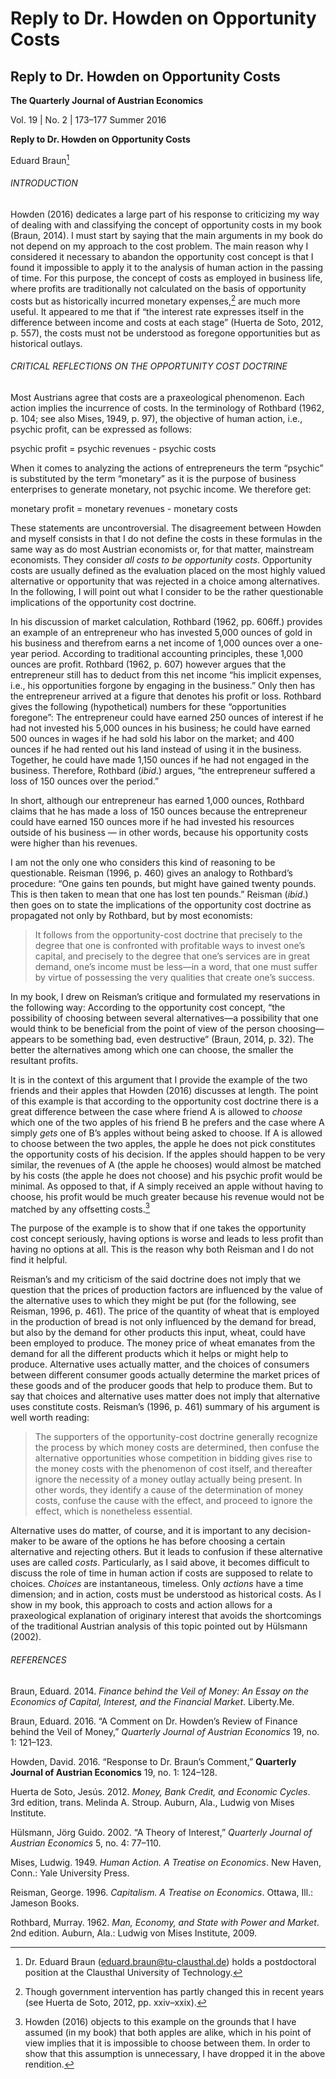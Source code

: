 # Reply to Dr. Howden on Opportunity Costs

## Reply to Dr. Howden on Opportunity Costs

**The Quarterly Journal of Austrian Economics**

Vol. 19 | No. 2 | 173–177
Summer 2016

**Reply to Dr. Howden on Opportunity Costs**

Eduard Braun[^1]

###### INTRODUCTION

Howden (2016) dedicates a large part of his response to criticizing my way of dealing with and classifying the concept of opportunity costs in my book (Braun, 2014). I must start by saying that the main arguments in my book do not depend on my approach to the cost problem. The main reason why I considered it necessary to abandon the opportunity cost concept is that I found it impossible to apply it to the analysis of human action in the passing of time. For this purpose, the concept of costs as employed in business life, where profits are traditionally not calculated on the basis of opportunity costs but as historically incurred monetary expenses,[^2] are much more useful. It appeared to me that if “the interest rate expresses itself in the difference between income and costs at each stage” (Huerta de Soto, 2012, p. 557), the costs must not be understood as foregone opportunities but as historical outlays.

###### CRITICAL REFLECTIONS ON THE OPPORTUNITY COST DOCTRINE

Most Austrians agree that costs are a praxeological phenomenon. Each action implies the incurrence of costs. In the terminology of Rothbard (1962, p. 104; see also Mises, 1949, p. 97), the objective of human action, i.e., psychic profit, can be expressed as follows:

psychic profit = psychic revenues - psychic costs

When it comes to analyzing the actions of entrepreneurs the term “psychic” is substituted by the term “monetary” as it is the purpose of business enterprises to generate monetary, not psychic income. We therefore get:

monetary profit = monetary revenues - monetary costs

These statements are uncontroversial. The disagreement between Howden and myself consists in that I do not define the costs in these formulas in the same way as do most Austrian economists or, for that matter, mainstream economists. They consider _all costs to be opportunity costs_. Opportunity costs are usually defined as the evaluation placed on the most highly valued alternative or opportunity that was rejected in a choice among alternatives. In the following, I will point out what I consider to be the rather questionable implications of the opportunity cost doctrine.

In his discussion of market calculation, Rothbard (1962, pp. 606ff.) provides an example of an entrepreneur who has invested 5,000 ounces of gold in his business and therefrom earns a net income of 1,000 ounces over a one-year period. According to traditional accounting principles, these 1,000 ounces are profit. Rothbard (1962, p. 607) however argues that the entrepreneur still has to deduct from this net income “his implicit expenses, i.e., his opportunities forgone by engaging in the business.” Only then has the entrepreneur arrived at a figure that denotes his profit or loss. Rothbard gives the following (hypothetical) numbers for these “opportunities foregone”: The entrepreneur could have earned 250 ounces of interest if he had not invested his 5,000 ounces in his business; he could have earned 500 ounces in wages if he had sold his labor on the market; and 400 ounces if he had rented out his land instead of using it in the business. Together, he could have made 1,150 ounces if he had not engaged in the business. Therefore, Rothbard (_ibid_.) argues, “the entrepreneur suffered a loss of 150 ounces over the period.”

In short, although our entrepreneur has earned 1,000 ounces, Rothbard claims that he has made a loss of 150 ounces because the entrepreneur could have earned 150 ounces more if he had invested his resources outside of his business — in other words, because his opportunity costs were higher than his revenues.

I am not the only one who considers this kind of reasoning to be questionable. Reisman (1996, p. 460) gives an analogy to Rothbard’s procedure: “One gains ten pounds, but might have gained twenty pounds. This is then taken to mean that one has lost ten pounds.” Reisman (_ibid_.) then goes on to state the implications of the opportunity cost doctrine as propagated not only by Rothbard, but by most economists:

> It follows from the opportunity-cost doctrine that precisely to the degree that one is confronted with profitable ways to invest one’s capital, and precisely to the degree that one’s services are in great demand, one’s income must be less—in a word, that one must suffer by virtue of possessing the very qualities that create one’s success.

In my book, I drew on Reisman’s critique and formulated my reservations in the following way: According to the opportunity cost concept, “the possibility of choosing between several alternatives—a possibility that one would think to be beneficial from the point of view of the person choosing—appears to be something bad, even destructive” (Braun, 2014, p. 32). The better the alternatives among which one can choose, the smaller the resultant profits.

It is in the context of this argument that I provide the example of the two friends and their apples that Howden (2016) discusses at length. The point of this example is that according to the opportunity cost doctrine there is a great difference between the case where friend A is allowed to _choose_ which one of the two apples of his friend B he prefers and the case where A simply _gets_ one of B’s apples without being asked to choose. If A is allowed to choose between the two apples, the apple he does not pick constitutes the opportunity costs of his decision. If the apples should happen to be very similar, the revenues of A (the apple he chooses) would almost be matched by his costs (the apple he does not choose) and his psychic profit would be minimal. As opposed to that, if A simply received an apple without having to choose, his profit would be much greater because his revenue would not be matched by any offsetting costs.[^3]

The purpose of the example is to show that if one takes the opportunity cost concept seriously, having options is worse and leads to less profit than having no options at all. This is the reason why both Reisman and I do not find it helpful.

Reisman’s and my criticism of the said doctrine does not imply that we question that the prices of production factors are influenced by the value of the alternative uses to which they might be put (for the following, see Reisman, 1996, p. 461). The price of the quantity of wheat that is employed in the production of bread is not only influenced by the demand for bread, but also by the demand for other products this input, wheat, could have been employed to produce. The money price of wheat emanates from the demand for all the different products which it helps or might help to produce. Alternative uses actually matter, and the choices of consumers between different consumer goods actually determine the market prices of these goods and of the producer goods that help to produce them. But to say that choices and alternative uses matter does not imply that alternative uses constitute costs. Reisman’s (1996, p. 461) summary of his argument is well worth reading:

> The supporters of the opportunity-cost doctrine generally recognize the process by which money costs are determined, then confuse the alternative opportunities whose competition in bidding gives rise to the money costs with the phenomenon of cost itself, and thereafter ignore the necessity of a money outlay actually being present. In other words, they identify a cause of the determination of money costs, confuse the cause with the effect, and proceed to ignore the effect, which is nonetheless essential.

Alternative uses do matter, of course, and it is important to any decision-maker to be aware of the options he has before choosing a certain alternative and rejecting others. But it leads to confusion if these alternative uses are called _costs_. Particularly, as I said above, it becomes difficult to discuss the role of time in human action if costs are supposed to relate to choices. _Choices_ are instantaneous, timeless. Only _actions_ have a time dimension; and in action, costs must be understood as historical costs. As I show in my book, this approach to costs and action allows for a praxeological explanation of originary interest that avoids the shortcomings of the traditional Austrian analysis of this topic pointed out by Hülsmann (2002).

###### REFERENCES

Braun, Eduard. 2014. _Finance behind the Veil of Money: An Essay on the Economics of Capital, Interest, and the Financial Market_. Liberty.Me.

Braun, Eduard. 2016. “A Comment on Dr. Howden’s Review of Finance behind the Veil of Money,” _Quarterly Journal of Austrian Economics_ 19, no. 1: 121–123.

Howden, David. 2016. “Response to Dr. Braun’s Comment,” **Quarterly Journal of Austrian Economics** 19, no. 1: 124–128.

Huerta de Soto, Jesús. 2012. _Money, Bank Credit, and Economic Cycles_. 3rd edition, trans. Melinda A. Stroup. Auburn, Ala., Ludwig von Mises Institute.

Hülsmann, Jörg Guido. 2002. “A Theory of Interest,” _Quarterly Journal of Austrian Economics_ 5, no. 4: 77–110.

Mises, Ludwig. 1949. _Human Action. A Treatise on Economics_. New Haven, Conn.: Yale University Press.

Reisman, George. 1996. _Capitalism. A Treatise on Economics_. Ottawa, Ill.: Jameson Books.

Rothbard, Murray. 1962. _Man, Economy, and State with Power and Market_. 2nd edition. Auburn, Ala.: Ludwig von Mises Institute, 2009.

[^1]: Dr. Eduard Braun (eduard.braun@tu-clausthal.de) holds a postdoctoral position at the Clausthal University of Technology.
[^2]: Though government intervention has partly changed this in recent years (see Huerta de Soto, 2012, pp. xxiv–xxix).
[^3]: Howden (2016) objects to this example on the grounds that I have assumed (in my book) that both apples are alike, which in his point of view implies that it is impossible to choose between them. In order to show that this assumption is unnecessary, I have dropped it in the above rendition.
